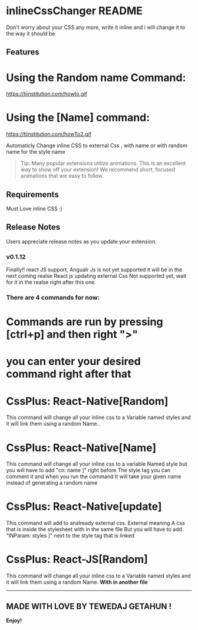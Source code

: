 # inlineCssChanger README

Don't worry about your CSS any more, write it inline and i will change it to the way it should be

## Features

# Using the Random name Command:
https://tiinstitution.com/howto.gif

# Using the [Name] command: 
https://tiinstitution.com/howTo2.gif


Automaticly Change inline CSS to external Css , with name or with random name for the style name
> Tip: Many popular extensions utilize animations. This is an excellent way to show off your extension! We recommend short, focused animations that are easy to follow.

## Requirements

Must Love inline CSS :) 

## Release Notes

Users appreciate release notes as you update your extension.

### v0.1.12
Finally!! react JS support,
Angualr Js is not yet supported it will be in the next coming realse
React js updating external Css Not supported yet, wait for it in the realse right after this one


### There are 4 commands for now:
# Commands are run by pressing [ctrl+p] and then right ">"
# you can enter your desired command right after that

# CssPlus: React-Native[Random]

This command will change all your inline css to a 
Variable named styles and it will link them using a random
Name..

# CssPlus: React-Native[Name]

This command will change all your inline css to a variable
Named style but you will have to add "cn: name ]" right before
The style tag you can comment it and when you run the command
It will take your given name instead of generating a random name

# CssPlus: React-Native[update]

This command will add to analready external css. External meaning
A css that is inside the stylesheet with in the same file
But you will have to add "INParam: styles ]" next to the style tag that is linked

# CssPlus: React-JS[Random]

This command will change all your inline css to a 
Variable named styles and it will link them using a random
Name. <b> With in another file</b>


-----------------------------------------------------------------------------------------------------------

## MADE WITH LOVE BY TEWEDAJ GETAHUN !

**Enjoy!**
